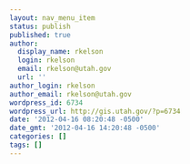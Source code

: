 ```yaml
---
layout: nav_menu_item
status: publish
published: true
author:
  display_name: rkelson
  login: rkelson
  email: rkelson@utah.gov
  url: ''
author_login: rkelson
author_email: rkelson@utah.gov
wordpress_id: 6734
wordpress_url: http://gis.utah.gov/?p=6734
date: '2012-04-16 08:20:48 -0500'
date_gmt: '2012-04-16 14:20:48 -0500'
categories: []
tags: []
---
```


